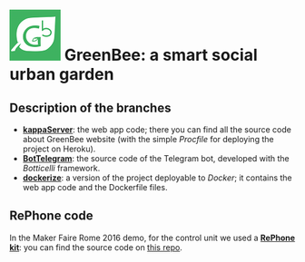 # ![GreenBee logo](/images/logo.png?raw=true) GreenBee: a smart social urban garden

## Description of the branches

* [**kappaServer**](https://github.com/mugroma3/GreenBee/tree/kappaServer): the web app code; there you can find all the source code about GreenBee website (with the simple _Procfile_ for deploying the project on Heroku).
* [**BotTelegram**](https://github.com/mugroma3/GreenBee/tree/BotTelegram): the source code of the Telegram bot, developed with the _Botticelli_ framework.
* [**dockerize**](https://github.com/mugroma3/GreenBee/tree/dockerize): a version of the project deployable to _Docker_; it contains the web app code and the Dockerfile files.

## RePhone code

In the Maker Faire Rome 2016 demo, for the control unit we used a [**RePhone kit**](https://www.seeedstudio.com/RePhone-Kit-Create-p-2552.html): you can find the source code on [this repo](https://github.com/andijcr/RePhone_on_Linux/tree/ortobio).
